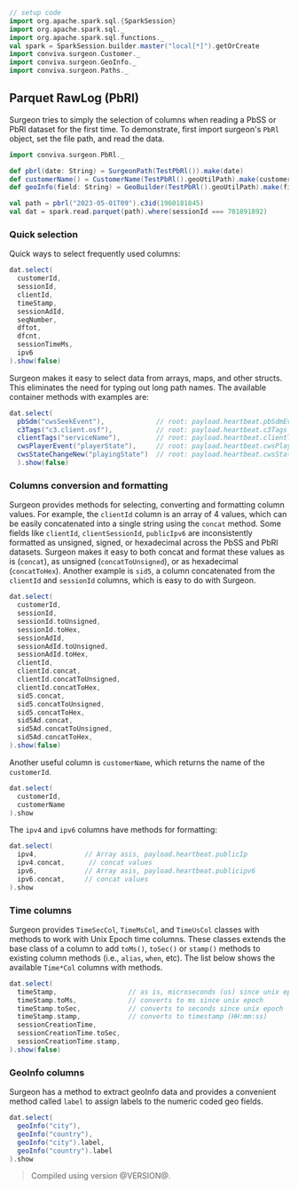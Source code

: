 ```scala mdoc:invisible
// setup code
import org.apache.spark.sql.{SparkSession}
import org.apache.spark.sql._
import org.apache.spark.sql.functions._
val spark = SparkSession.builder.master("local[*]").getOrCreate
import conviva.surgeon.Customer._
import conviva.surgeon.GeoInfo._
import conviva.surgeon.Paths._
```

## Parquet RawLog (PbRl)

Surgeon tries to simply the selection of columns when reading a PbSS or PbRl dataset for the
first time. To demonstrate,  first import surgeon's `PbRl`  object, 
set the file path, and read the data. 

```scala mdoc 
import conviva.surgeon.PbRl._
```

```scala mdoc:invisible 
def pbrl(date: String) = SurgeonPath(TestPbRl()).make(date)
def customerName() = CustomerName(TestPbRl().geoUtilPath).make(customerId)
def geoInfo(field: String) = GeoBuilder(TestPbRl().geoUtilPath).make(field)
```

```scala mdoc
val path = pbrl("2023-05-01T09").c3id(1960181845)
val dat = spark.read.parquet(path).where(sessionId === 701891892) 
```

### Quick selection

Quick ways to select frequently used columns:

```scala mdoc
dat.select(
  customerId,
  sessionId,
  clientId,
  timeStamp,
  sessionAdId, 
  seqNumber,
  dftot,
  dfcnt,
  sessionTimeMs,
  ipv6
).show(false)
```


Surgeon makes it easy to select data from arrays, maps, and other structs. This eliminates the
need for typing out long path names. The available container
methods with examples are:

```scala mdoc
dat.select(
  pbSdm("cwsSeekEvent"),             // root: payload.heartbeat.pbSdmEvents
  c3Tags("c3.client.osf"),           // root: payload.heartbeat.c3Tags
  clientTags("serviceName"),         // root: payload.heartbeat.clientTag
  cwsPlayerEvent("playerState"),     // root: payload.heartbeat.cwsPlayerMeasurementEvent
  cwsStateChangeNew("playingState")  // root: payload.heartbeat.cwsStateChangeEvent.newCwsState
  ).show(false)
```


### Columns conversion and formatting

Surgeon provides methods for selecting, converting and formatting column
values. For example, the `clientId` column is an array of 4 values, which can
be easily concatenated into a single string using the `concat` method. Some
fields like `clientId`, `clientSessionId`, `publicIpv6` are  inconsistently
formatted as unsigned, signed, or hexadecimal across the PbSS and PbRl
datasets. Surgeon makes it easy to both concat and format these values as is
(`concat`), as unsigned (`concatToUnsigned`), or as hexadecimal
(`concatToHex`). Another example is `sid5`, a column concatenated from the
`clientId` and `sessionId` columns, which is easy to do with Surgeon.



```scala mdoc
dat.select(
  customerId,
  sessionId,
  sessionId.toUnsigned,
  sessionId.toHex,
  sessionAdId,
  sessionAdId.toUnsigned,
  sessionAdId.toHex,
  clientId,
  clientId.concat,
  clientId.concatToUnsigned,
  clientId.concatToHex,
  sid5.concat,
  sid5.concatToUnsigned,
  sid5.concatToHex,
  sid5Ad.concat,
  sid5Ad.concatToUnsigned,
  sid5Ad.concatToHex,
).show(false)
```

Another useful column is `customerName`, which returns the name of the `customerId`. 

```scala mdoc
dat.select(
  customerId, 
  customerName 
).show
```

The `ipv4` and `ipv6` columns have methods for formatting: 

```scala mdoc
dat.select(
  ipv4,            // Array asis, payload.heartbeat.publicIp
  ipv4.concat,      // concat values
  ipv6,            // Array asis, payload.heartbeat.publicipv6
  ipv6.concat,     // concat values 
).show

```
### Time columns

Surgeon provides `TimeSecCol`, `TimeMsCol`, and `TimeUsCol` classes with
methods to work with Unix Epoch time columns. These classes extends the base
class of a column to add `toMs()`, `toSec()` or `stamp()` methods to existing
column methods (i.e., `alias`, `when`, etc). The list below shows the available
`Time*Col` columns with methods.

```scala mdoc
dat.select(
  timeStamp,                  // as is, microseconds (us) since unix epoch
  timeStamp.toMs,             // converts to ms since unix epoch
  timeStamp.toSec,            // converts to seconds since unix epoch
  timeStamp.stamp,            // converts to timestamp (HH:mm:ss)
  sessionCreationTime,
  sessionCreationTime.toSec,
  sessionCreationTime.stamp,
).show(false)
```


### GeoInfo columns
Surgeon has a method to extract geoInfo data and provides a convenient
method called `label` to assign labels to the numeric coded geo fields. 

```scala 
dat.select(
  geoInfo("city"),    
  geoInfo("country"),
  geoInfo("city").label,
  geoInfo("country").label
).show
```


> Compiled using version @VERSION@. 
